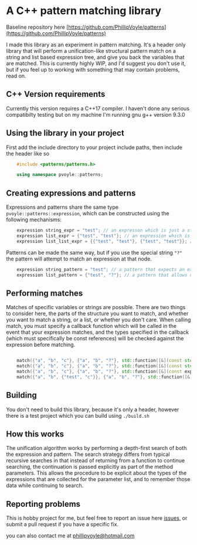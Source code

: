 # A C++ pattern matching library

Baseline repository here [https://github.com/PhillipVoyle/patterns](https://github.com/PhillipVoyle/patterns)

I made this library as an experiment in pattern matching. It's a header only library that will perform a unification-like structural pattern match on a string and list based expression tree, and give you back the variables that are matched. This is currently highly WIP, and I'd suggest you don't use it, but if you feel up to working with something that may contain problems, read on.

## C++ Version requirements
Currently this version requires a C++17 compiler. I haven't done any serious compatibilty testing but on my machine I'm running gnu g++ version 9.3.0

## Using the library in your project
First add the include directory to your project include paths, then include the header like so


```cpp
    #include <patterns/patterns.h>

    using namespace pvoyle::patterns;

```

## Creating expressions and patterns
Expressions and patterns share the same type `pvoyle::patterns::expression`, which can be constructed using the following mechanisms:

```cpp
    expression string_expr = "test"; // an expresson which is just a string
    expression list_expr = {"test", "test"}; // an expression which is a list containing two strings
    expression list_list_expr = {{"test", "test"}, {"test", "test"}}; // A more complicated list
```

Patterns can be made the same way, but if you use the special string `"?"` the pattern will attempt to match an expression at that node.

```cpp
    expression string_pattern = "test"; // a pattern that expects an exact match
    expression list_pattern = {"test", "?"}; // a pattern that allows one variable
```

## Performing matches
Matches of specific variables or strings are possible. There are two things to consider here, the parts of the structure you want to match, and whether you want to match a string, or a list, or whether you don't care. When calling match, you must specify a callback function which will be called in the event that your expression matches, and the types specified in the callback (which must specifically be const references) will be checked against the expression before matching.

```cpp

    match({"a", "b", "c"}, {"a", "b", "?"}, std::function([&](const std::string& s) { std::cout << s << std::endl;})); //prints "c"
    match({"a", "b", "c"}, {"a", "b", "?"}, std::function([&](const std::vector<expression>& e) {})); //does not match
    match({"a", "b", "c"}, {"a", "b", "?"}, std::function([&](const expression& e) {})); //matches
    match({"a", "b", {"test", "c"}}, {"a", "b", "?"}, std::function([&](const expression& e) {})); //also matches using same pattern

```

## Building
You don't need to build this library, because it's only a header, however there is a test project which you can build using `./build.sh`

## How this works
The unification algorithm works by performing a depth-first search of both the expression and pattern. The search strategy differs from typical recursive searches in that instead of returning from a function to continue searching, the continuation is passed explicitly as part of the method parameters. This allows the procedure to be explicit about the types of the expressions that are collected for the parameter list, and to remember those data while continuing to search.

## Reporting problems
This is hobby project for me, but feel free to report an issue here [issues](https://github.com/PhillipVoyle/patterns/issues), or submit a pull request if you have a specific fix.

you can also contact me at [phillipvoyle@hotmail.com](mailto:phillipvoyle@hotmail.com)
